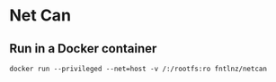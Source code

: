 # Net Can

## Run in a Docker container

```
docker run --privileged --net=host -v /:/rootfs:ro fntlnz/netcan
```
